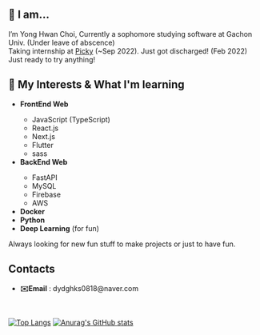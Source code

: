 <h2>👋 I am... </h2>
<underline></underline>
I’m Yong Hwan Choi, Currently a sophomore studying software at Gachon Univ. (Under leave of abscence)<br>
Taking internship at <a href="https://www.gopicky.com" target="_blank" >Picky</a> (~Sep 2022).
Just got discharged! (Feb 2022) Just ready to try anything!<br>
<h2>👀 My Interests & What I'm learning</h2>
<underline></underline>
<ul>
    <li><b>FrontEnd Web</b></li>
    <ul>
      <li>JavaScript (TypeScript)</li>
      <li>React.js</li>
      <li>Next.js</li>
      <li>Flutter</li>
      <li>sass</li>
    </ul>
    <li><b>BackEnd Web</b></li>
    <ul>
        <li>FastAPI</li>
        <li>MySQL</li>
        <li>Firebase</li>
        <li>AWS</li>
    </ul>
    <li><b>Docker</b></li>
    <li><b>Python</b></li>
    <li><b>Deep Learning</b> (for fun)</li>
</ul>
Always looking for new fun stuff to make projects or just to have fun.

<h2>Contacts</h2>
<underline></underline>
<ul>
    <li><b>✉️Email</b> : dydghks0818@naver.com</li>
</ul>
<br>

[![Top Langs](https://github-readme-stats.vercel.app/api/top-langs/?username=YanyChoi)](https://github.com/YanyChoi/github-readme-stats)
[![Anurag's GitHub stats](https://github-readme-stats.vercel.app/api?username=YanyChoi)](https://github.com/YanyChoi/github-readme-stats)

<!---
YanyChoi/YanyChoi is a ✨ special ✨ repository because its `README.md` (this file) appears on your GitHub profile.
You can click the Preview link to take a look at your changes.
--->
